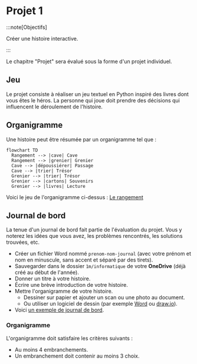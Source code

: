 # Projet 1

:::note[Objectifs]

Créer une histoire interactive.

:::

Le chapitre "Projet" sera évalué sous la forme d'un projet individuel.

## Jeu

Le projet consiste à réaliser un jeu textuel en Python inspiré des livres dont vous êtes le héros. La personne qui joue doit prendre des décisions qui influencent le déroulement de l'histoire.

## Organigramme

Une histoire peut être résumée par un organigramme tel que :

```mermaid
flowchart TD
  Rangement --> |cave| Cave
  Rangement --> |grenier| Grenier
  Cave --> |dépoussiérer| Passage
  Cave --> |trier| Trésor
  Grenier --> |trier| Trésor
  Grenier --> |cartons| Souvenirs
  Grenier --> |livres| Lecture
```

Voici le jeu de l'organigramme ci-dessus : [Le rangement](https://gymnacode.web.app/editor?mode=r&code=eNqVlb1u2zAUhfc8xS0X20Ai7waKDk07dWiBokvRgSGvFAIUyfJHCfw0HeO%2BQWe9WC%2F1Zzly6saDAYmH91x%2BPKQkluC5qbBGE9eb3RXQz3lFD%2BybTQFkexBK4h4kQsmVR5DpOAMkNwEaG%2Bl9zVWwpoDP3INt%2F4CwNUkEenjHNvO6NyBgB584CN7g86EqDyFUHo1CP4yKe6se4S0w1j0%2B3CuNw0tjIygD35lg18Aq9qNfwnyWMi5R7ffd41psq80O2KbQ9gH9ujdQ5agmE8FmNajFQYP6RFXNVEO3JLy6kkS0n7WE2f6OSP%2B%2FQPeLL%2BBLQsKXNO5vmqzoES%2BASaJy2x4cSYJqD34iMykiKb56agI0WfCyKxRewU9mfvEyP7mNF%2FjJGRnHQ%2BDVCwjjTEgJCvZIcCL6EsQueHoKyn%2BT5P%2FidBLQo0pwH61ZiPSJSKvmdcB5Bt6lVl%2Bmzrdiqy9w5%2BdwnsE%2Bz3ewqSGAPpyX6plUo4jJ563sdmja2ZMd%2BmDyjTHllJt4Dc14j5CXp5skGQSHUUWkNrlzdAxO0VIRvcri4%2FToc6N57mgMAYXHCD%2BT6iV1%2B2TQc2jQk92Kp8wA6JSZ3HYoioKN6RrpLMMVbX1HNiH5bCVsWVKIPNZOq3wDOtU%2BiZy%2BlfXPu%2F7IVQ4mGrizBlLX45vJcgZ66UrrGNbnNFI4yGnSkxeaktNFOqs27cWyVsfCaUs39H44JXzUUy1aVaMwPfZ57ZHMPgB%2FAWHe1Rs%3D)

## Journal de bord

La tenue d'un journal de bord fait partie de l'évaluation du projet. Vous y noterez les idées que vous avez, les problèmes rencontrés, les solutions trouvées, etc.

- Créer un fichier Word nommé `prenom-nom-journal` (avec votre prénom et nom en minuscule, sans accent et séparé par des tirets).
- Sauvegarder dans le dossier `1m/informatique` de votre **OneDrive** (déjà créé au début de l'année).
- Donner un titre à votre histoire.
- Écrire une brève introduction de votre histoire.
- Mettre l'organigramme de votre histoire.
  - Dessiner sur papier et ajouter un scan ou une photo au document.
  - Ou utiliser un logiciel de dessin (par exemple [Word](https://support.microsoft.com/fr-fr/office/ajouter-un-dessin-%C3%A0-un-document-348a8390-c32e-43d0-942c-b20ad11dea6f) ou [draw.io](https://draw.io/)).
- Voici [un exemple de journal de bord](/tp/projet/david-tang-journal.pdf).

### Organigramme

L'organigramme doit satisfaire les critères suivants :

- Au moins 4 embranchements.
- Un embranchement doit contenir au moins 3 choix.
